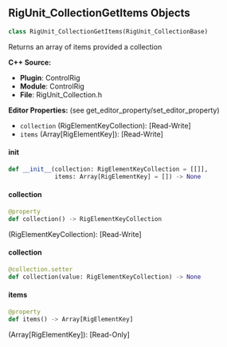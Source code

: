 ## RigUnit_CollectionGetItems Objects

```python
class RigUnit_CollectionGetItems(RigUnit_CollectionBase)
```

Returns an array of items provided a collection

**C++ Source:**

- **Plugin**: ControlRig
- **Module**: ControlRig
- **File**: RigUnit_Collection.h

**Editor Properties:** (see get_editor_property/set_editor_property)

- ``collection`` (RigElementKeyCollection):  [Read-Write]
- ``items`` (Array[RigElementKey]):  [Read-Write]

<a id="unreal.RigUnit_CollectionGetItems.__init__"></a>

#### __init__

```python
def __init__(collection: RigElementKeyCollection = [[]],
             items: Array[RigElementKey] = []) -> None
```

<a id="unreal.RigUnit_CollectionGetItems.collection"></a>

#### collection

```python
@property
def collection() -> RigElementKeyCollection
```

(RigElementKeyCollection):  [Read-Write]

<a id="unreal.RigUnit_CollectionGetItems.collection"></a>

#### collection

```python
@collection.setter
def collection(value: RigElementKeyCollection) -> None
```

<a id="unreal.RigUnit_CollectionGetItems.items"></a>

#### items

```python
@property
def items() -> Array[RigElementKey]
```

(Array[RigElementKey]):  [Read-Only]

<a id="unreal.RigUnit_CollectionGetParentIndices"></a>